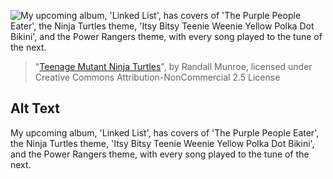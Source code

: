 ![My upcoming album, 'Linked List', has covers of 'The Purple People Eater', the Ninja Turtles theme, 'Itsy Bitsy Teenie Weenie Yellow Polka Dot Bikini', and the Power Rangers theme, with every song played to the tune of the next.](https://imgs.xkcd.com/comics/teenage_mutant_ninja_turtles.png)
> "[Teenage Mutant Ninja Turtles](https://xkcd.com/1412/)", by Randall Munroe, licensed under Creative Commons Attribution-NonCommercial 2.5 License

## Alt Text
My upcoming album, 'Linked List', has covers of 'The Purple People Eater', the Ninja Turtles theme, 'Itsy Bitsy Teenie Weenie Yellow Polka Dot Bikini', and the Power Rangers theme, with every song played to the tune of the next.
